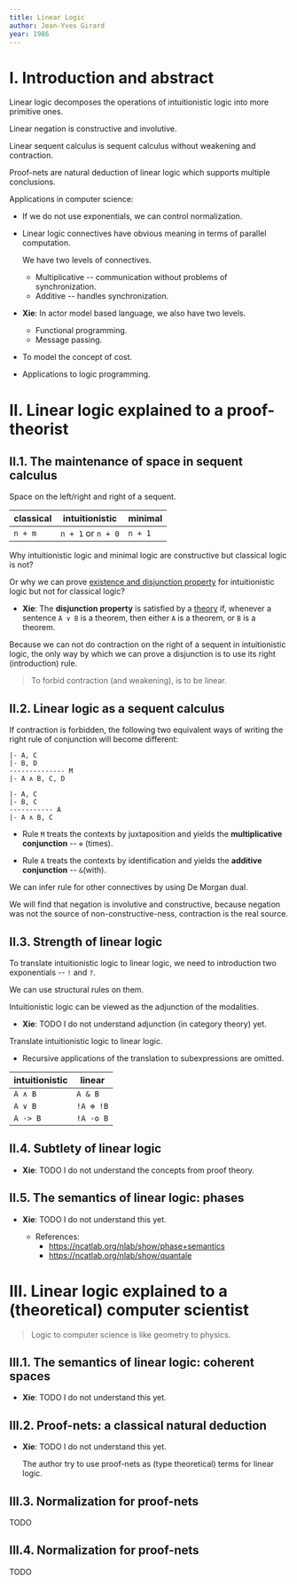 ```yaml
---
title: Linear Logic
author: Jean-Yves Girard
year: 1986
---
```


# I. Introduction and abstract

Linear logic decomposes the operations of intuitionistic logic into more primitive ones.

Linear negation is constructive and involutive.

Linear sequent calculus is sequent calculus without weakening and contraction.

Proof-nets are natural deduction of linear logic which supports multiple conclusions.

Applications in computer science:

- If we do not use exponentials, we can control normalization.

- Linear logic connectives have obvious meaning in terms of parallel computation.

  We have two levels of connectives.

  - Multiplicative -- communication without problems of synchronization.
  - Additive -- handles synchronization.

- **Xie**: In actor model based language, we also have two levels.

  - Functional programming.
  - Message passing.

- To model the concept of cost.

- Applications to logic programming.

# II. Linear logic explained to a proof-theorist

## II.1. The maintenance of space in sequent calculus

Space on the left/right and right of a sequent.

| classical | intuitionistic     | minimal |
| --------- | ------------------ | ------- |
| `n + m`   | `n + 1` or `n + 0` | `n + 1` |

Why intuitionistic logic and minimal logic are constructive
but classical logic is not?

Or why we can prove [existence and disjunction property](https://en.wikipedia.org/wiki/Disjunction_and_existence_properties)
for intuitionistic logic but not for classical logic?

- **Xie**: The **disjunction property** is satisfied by a [theory](<https://en.wikipedia.org/wiki/Theory_(mathematical_logic)>) if,
  whenever a sentence `A ∨ B` is a theorem,
  then either `A` is a theorem, or `B` is a theorem.

Because we can not do contraction on the right of a sequent in intuitionistic logic,
the only way by which we can prove a disjunction
is to use its right (introduction) rule.

> To forbid contraction (and weakening), is to be linear.

## II.2. Linear logic as a sequent calculus

If contraction is forbidden, the following two equivalent ways of
writing the right rule of conjunction will become different:

```
|- A, C
|- B, D
-------------- M
|- A ∧ B, C, D

|- A, C
|- B, C
----------- A
|- A ∧ B, C
```

- Rule `M` treats the contexts by juxtaposition
  and yields the **multiplicative conjunction** -- `⊗` (times).

- Rule `A` treats the contexts by identification
  and yields the **additive conjunction** -- `&`(with).

We can infer rule for other connectives by using De Morgan dual.

We will find that negation is involutive and constructive,
because negation was not the source of non-constructive-ness,
contraction is the real source.

## II.3. Strength of linear logic

To translate intuitionistic logic to linear logic,
we need to introduction two exponentials -- `!` and `?`.

We can use structural rules on them.

Intuitionistic logic can be viewed as the adjunction of the modalities.

- **Xie**: TODO I do not understand adjunction (in category theory) yet.

Translate intuitionistic logic to linear logic.

- Recursive applications of the translation to subexpressions are omitted.

| intuitionistic | linear    |
| -------------- | --------- |
| `A ∧ B`        | `A & B`   |
| `A ∨ B`        | `!A ⊕ !B` |
| `A -> B`       | `!A -o B` |

## II.4. Subtlety of linear logic

- **Xie**: TODO I do not understand the concepts from proof theory.

## II.5. The semantics of linear logic: phases

- **Xie**: TODO I do not understand this yet.

  - References:
    - https://ncatlab.org/nlab/show/phase+semantics
    - https://ncatlab.org/nlab/show/quantale

# III. Linear logic explained to a (theoretical) computer scientist

> Logic to computer science is like geometry to physics.

## III.1. The semantics of linear logic: coherent spaces

- **Xie**: TODO I do not understand this yet.

## III.2. Proof-nets: a classical natural deduction

- **Xie**: TODO I do not understand this yet.

  The author try to use proof-nets as (type theoretical) terms for linear logic.

## III.3. Normalization for proof-nets

TODO

## III.4. Normalization for proof-nets

TODO
